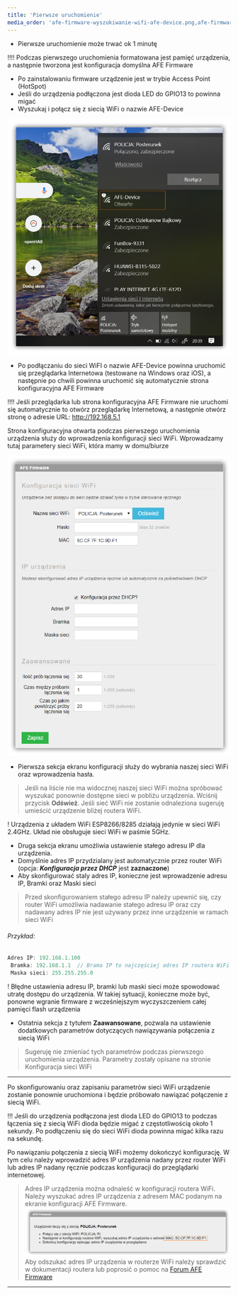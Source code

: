 ```yaml
---
title: 'Pierwsze uruchomienie'
media_order: 'afe-firmware-wyszukiwanie-wifi-afe-device.png,afe-firmware-konfiguracja-wiifi-pierwsze-uruchomienie.png,afe-firmware-mac-adres-pierwsze-uruchomienie.png'
---
```


* Pierwsze uruchomienie może trwać ok 1 minutę

!!!! Podczas pierwszego uruchomienia formatowana jest pamięć urządzenia, a następnie tworzona jest konfiguracja domyślna AFE Firmware

* Po zainstalowaniu firmware urządzenie jest w trybie Access Point (HotSpot)
* Jeśli do urządzenia podłączona jest dioda LED do GPIO13 to powinna migać
* Wyszukaj i połącz się z siecią WiFi o nazwie AFE-Device

![](afe-firmware-wyszukiwanie-wifi-afe-device.png)

* Po podłączaniu do sieci WiFI o nazwie AFE-Device powinna uruchomić się przeglądarka Internetowa (testowane na Windows oraz iOS), a następnie po chwili powinna uruchomić się automatycznie strona konfiguracyjna AFE Firmware

!!!! Jeśli przeglądarka lub strona konfiguracyjna AFE Firmware nie uruchomi się automatycznie to otwórz przeglądarkę Internetową, a następnie otwórz stronę o adresie URL: http://192.168.5.1

Strona konfiguracyjna otwarta podczas pierwszego uruchomienia urządzenia służy do wprowadzenia konfiguracji sieci WiFi. Wprowadzamy tutaj parametery sieci WiFi, która mamy w domu/biurze

![](afe-firmware-konfiguracja-wiifi-pierwsze-uruchomienie.png)

* Pierwsza sekcja ekranu konfiguracji służy do wybrania naszej sieci WiFi oraz wprowadzenia hasła.
>Jeśli na liście nie ma widocznej naszej sieci WiFi można spróbować wyszukać ponownie dostępne sieci w pobliżu urządzenia. Wciśnij przycisk **Odśwież**. Jeśli sieć WiFi nie zostanie odnaleziona sugeruję umieścić urządzenie bliżej routera WiFi.

! Urządzenia z układem WiFi ESP8266/8285 działają jedynie w sieci WiFi 2.4GHz. Układ nie obsługuje sieci WiFi w paśmie 5GHz.

* Druga sekcja ekranu umożliwia ustawienie stałego adresu IP dla urządzenia.
* Domyślnie adres IP przydzialany jest automatycznie przez router WiFi (opcja: **_Konfiguracja przez DHCP_** jest **zaznaczone**)
* Aby skonfigurować staly adres IP, konieczne jest wprowadzenie adresu IP, Bramki oraz Maski sieci
>Przed skonfigurowaniem stałego adresu IP należy upewnić się, czy router WiFi umożliwia nadawanie stałego adresu IP oraz czy nadawany adres IP nie jest używany przez inne urządzenie w ramach sieci WiFi

###### Przykład: 
```js
Adres IP: 192.168.1.100
 Bramka: 192.168.1.1  // Brama IP to najczęściej adres IP routera WiFi
 Maska sieci: 255.255.255.0
```

! Błędne ustawienia adresu IP, bramki lub maski sieci może spowodować utratę dostępu do urządzenia. W takiej sytuacji, konieczne może być, ponowne wgranie firmware z wcześniejszym wyczyszczeniem całej pamięci flash urządzenia 

* Ostatnia sekcja z tytułem **Zaawansowane**, pozwala na ustawienie dodatkowych parametrów dotyczących nawiązywania połączenia z siecią WiFi
>Sugeruję nie zmieniać tych parametrów podczas pierwszego uruchomienia urządzenia. Parametry zostały opisane na stronie Konfiguracja sieci WiFi

---
Po skonfigurowaniu oraz zapisaniu parametrów sieci WiFi urządzenie zostanie ponownie uruchomiona i będzie próbowało nawiązać połączenie z siecią WiFi.

!!! Jeśli do urządzenia podłączona jest dioda LED do GPIO13 to podczas łączenia się z siecią WiFi dioda będzie migać z częstotliwością około 1 sekundy. Po podłączeniu się do sieci WiFi dioda powinna migać kilka razu na sekundę.

Po nawiązaniu połączenia z siecią WiFi możemy dokończyć konfigurację. W tym celu należy wprowadzić adres IP urządzenia nadany przez router WiFi lub adres IP nadany ręcznie podczas konfiguracji do przeglądarki internetowej.

>Adres IP urządzenia można odnaleść w konfiguracji routera WiFi. Należy wyszukać adres IP urządzenia z adresem MAC podanym na ekranie konfiguracji AFE Firmware. 
![](afe-firmware-mac-adres-pierwsze-uruchomienie.png)
>Aby odszukać adres IP urządzenia w routerze WiFi należy sprawdzić w dokumentacji routera lub poprosić o pomoc na [Forum AFE Firmware](https://www.smartnydom.pl/forum/afe-firmware/?target=_blank)

---
